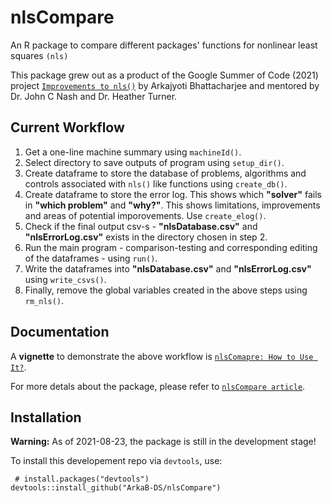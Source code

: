 # nlsCompare

An R package to compare different packages' functions for nonlinear least squares `(nls)`

This package grew out as a product of the Google Summer of Code (2021) project [`Improvements to nls()`](https://github.com/ArkaB-DS/GSOC21-improveNLS)
by Arkajyoti Bhattacharjee and mentored by Dr. John C Nash and Dr. Heather Turner. 

## Current Workflow

1. Get a one-line machine summary using `machineId()`.
2. Select directory to save outputs of program using `setup_dir()`.
3. Create dataframe to store the database of problems, algorithms and controls associated with `nls()` like functions using `create_db()`.
4. Create dataframe to store the error log. This shows which **"solver"** fails in **"which problem"** and **"why?"**. This shows limitations, improvements and areas of potential imporovements. Use `create_elog()`.
5. Check if the final output csv-s - **"nlsDatabase.csv"** and **"nlsErrorLog.csv"** exists in the directory chosen in step 2.
6. Run the main program - comparison-testing and corresponding editing of the dataframes - using `run()`.  
7. Write the dataframes into **"nlsDatabase.csv"** and **"nlsErrorLog.csv"** using `write_csvs()`.
8. Finally, remove the global variables created in the above steps using `rm_nls()`.



## Documentation
A **vignette** to demonstrate the above workflow is [`nlsComapre: How to Use It?`](https://github.com/ArkaB-DS/nlsCompare/blob/master/vignettes/nlsCompare-Usage.pdf).

For more detals about the package, please refer to [`nlsCompare article`](https://github.com/ArkaB-DS/nlsCompare/blob/master/nlsCompare_Vignette.pdf).

## Installation

**Warning:** As of 2021-08-23, the package is still in the development stage!

To install this developement repo via `devtools`, use:

```
 # install.packages("devtools")
devtools::install_github("ArkaB-DS/nlsCompare")
```
